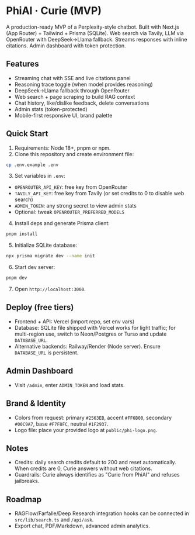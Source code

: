 # PhiAI · Curie (MVP)

A production-ready MVP of a Perplexity-style chatbot. Built with Next.js (App Router) + Tailwind + Prisma (SQLite). Web search via Tavily, LLM via OpenRouter with DeepSeek→Llama fallback. Streams responses with inline citations. Admin dashboard with token protection.

## Features
- Streaming chat with SSE and live citations panel
- Reasoning trace toggle (when model provides reasoning)
- DeepSeek→Llama fallback through OpenRouter
- Web search + page scraping to build RAG context
- Chat history, like/dislike feedback, delete conversations
- Admin stats (token-protected)
- Mobile-first responsive UI, brand palette

## Quick Start

1. Requirements: Node 18+, pnpm or npm.
2. Clone this repository and create environment file:

```bash
cp .env.example .env
```

3. Set variables in `.env`:
- `OPENROUTER_API_KEY`: free key from OpenRouter
- `TAVILY_API_KEY`: free key from Tavily (or set credits to 0 to disable web search)
- `ADMIN_TOKEN`: any strong secret to view admin stats
- Optional: tweak `OPENROUTER_PREFERRED_MODELS`

4. Install deps and generate Prisma client:

```bash
pnpm install
```

5. Initialize SQLite database:

```bash
npx prisma migrate dev --name init
```

6. Start dev server:

```bash
pnpm dev
```

7. Open `http://localhost:3000`.

## Deploy (free tiers)
- Frontend + API: Vercel (import repo, set env vars)
- Database: SQLite file shipped with Vercel works for light traffic; for multi-region use, switch to Neon/Postgres or Turso and update `DATABASE_URL`.
- Alternative backends: Railway/Render (Node server). Ensure `DATABASE_URL` is persistent.

## Admin Dashboard
- Visit `/admin`, enter `ADMIN_TOKEN` and load stats.

## Brand & Identity
- Colors from request: primary `#2563EB`, accent `#FF6B00`, secondary `#00C9A7`, base `#F7F8FC`, neutral `#1F2937`.
- Logo file: place your provided logo at `public/phi-logo.png`.

## Notes
- Credits: daily search credits default to 200 and reset automatically. When credits are 0, Curie answers without web citations.
- Guardrails: Curie always identifies as "Curie from PhiAI" and refuses jailbreaks.

## Roadmap
- RAGFlow/Farfalle/Deep Research integration hooks can be connected in `src/lib/search.ts` and `/api/ask`.
- Export chat, PDF/Markdown, advanced admin analytics.